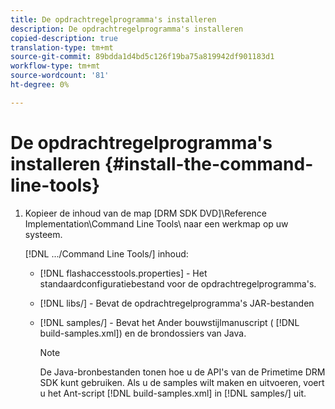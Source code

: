 ```yaml
---
title: De opdrachtregelprogramma's installeren
description: De opdrachtregelprogramma's installeren
copied-description: true
translation-type: tm+mt
source-git-commit: 89bdda1d4bd5c126f19ba75a819942df901183d1
workflow-type: tm+mt
source-wordcount: '81'
ht-degree: 0%

---
```



# De opdrachtregelprogramma&#39;s installeren {#install-the-command-line-tools}

1. Kopieer de inhoud van de map [DRM SDK DVD]\Reference Implementation\Command Line Tools\ naar een werkmap op uw systeem.

   [!DNL .../Command Line Tools/] inhoud:

   * [!DNL flashaccesstools.properties] - Het standaardconfiguratiebestand voor de opdrachtregelprogramma&#39;s.
   * [!DNL libs/] - Bevat de opdrachtregelprogramma&#39;s JAR-bestanden
   * [!DNL samples/] - Bevat het Ander bouwstijlmanuscript (  [!DNL build-samples.xml]) en de brondossiers van Java.

      >[!NOTE]
      >
      >De Java-bronbestanden tonen hoe u de API&#39;s van de Primetime DRM SDK kunt gebruiken. Als u de samples wilt maken en uitvoeren, voert u het Ant-script [!DNL build-samples.xml] in [!DNL samples/] uit.